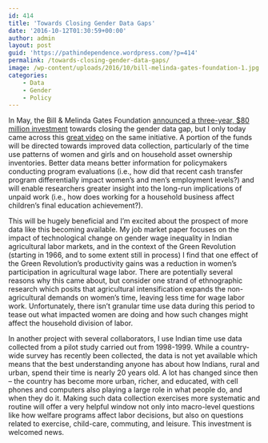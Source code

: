 ```yaml
---
id: 414
title: 'Towards Closing Gender Data Gaps'
date: '2016-10-12T01:30:59+00:00'
author: admin
layout: post
guid: 'https://pathindependence.wordpress.com/?p=414'
permalink: /towards-closing-gender-data-gaps/
image: /wp-content/uploads/2016/10/bill-melinda-gates-foundation-1.jpg
categories:
    - Data
    - Gender
    - Policy
---
```


In May, the Bill &amp; Melinda Gates Foundation [announced a three-year, $80 million investment](http://www.gatesfoundation.org/Media-Center/Press-Releases/2016/05/Gates-Foundation-Announces-80-Mill-Doll-Comm-Closing-Gender-Data-Gaps-Acc-Progress-for-Women-Girls) towards closing the gender data gap, but I only today came across this [great video](https://www.youtube.com/watch?v=ekW2U4JoN84) on the same initiative. A portion of the funds will be directed towards improved data collection, particularly of the time use patterns of women and girls and on household asset ownership inventories. Better data means better information for policymakers conducting program evaluations (i.e., how did that recent cash transfer program differentially impact women’s and men’s employment levels?) and will enable researchers greater insight into the long-run implications of unpaid work (i.e., how does working for a household business affect children’s final education achievement?).

This will be hugely beneficial and I’m excited about the prospect of more data like this becoming available. My job market paper focuses on the impact of technological change on gender wage inequality in Indian agricultural labor markets, and in the context of the Green Revolution (starting in 1966, and to some extent still in process) I find that one effect of the Green Revolution’s productivity gains was a reduction in women’s participation in agricultural wage labor. There are potentially several reasons why this came about, but consider one strand of ethnographic research which posits that agricultural intensification expands the non-agricultural demands on women’s time, leaving less time for wage labor work. Unfortunately, there isn’t granular time use data during this period to tease out what impacted women are doing and how such changes might affect the household division of labor.

In another project with several collaborators, I use Indian time use data collected from a pilot study carried out from 1998-1999. While a country-wide survey has recently been collected, the data is not yet available which means that the best understanding anyone has about how Indians, rural and urban, spend their time is nearly 20 years old. A lot has changed since then – the country has become more urban, richer, and educated, with cell phones and computers also playing a large role in what people do, and when they do it. Making such data collection exercises more systematic and routine will offer a very helpful window not only into macro-level questions like how welfare programs affect labor decisions, but also on questions related to exercise, child-care, commuting, and leisure. This investment is welcomed news.